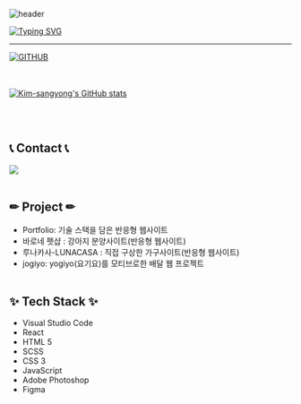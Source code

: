 ![header](https://capsule-render.vercel.app/api?type=waving&color=6994CDEE&text=&animation=twinkling&height=80) <!-- 헤더 스킨 -->

[![Typing SVG](https://readme-typing-svg.demolab.com?font=Alkatra&weight=500&size=45&duration=4000&pause=3&color=6994CDEE&center=false&vCenter=false&multiline=true&repeat=true&width=1000&height=100&lines=Welcome+to+Sang%20yong's+GitHub!👋)](https://git.io/typing-svg)
<!-- 헤더 글씨 움직임 -->
--- 
<!-- 점선 3개 이용시 선이 생김 -->

[![GITHUB](https://hits.seeyoufarm.com/api/count/incr/badge.svg?url=https%3A%2F%2Fgithub.com%2Fkim-sangyong0&count_bg=%2329ADC6&title_bg=%23111011&icon=github.svg&icon_color=%23FFFFFF&title=GITHUB&edge_flat=false)](https://github.com/kim-sangyong) 
<!-- 내 홈페이지 방문자 수 -->
<br><br>
[![Kim-sangyong's GitHub stats](https://github-readme-stats.vercel.app/api?username=kim-sangyong&theme=nord&hide_border=true&count_private=true)](https://github.com/kim-sangyong/github-readme-stats)
<!-- 깃험 스탯 표시 뱃지 -->
<br><br>
## 📞 Contact 📞

<a href="mailto:sdragon0416@gmail.com"> <!-- Gmail 아이디 -->
    <img src="https://img.shields.io/badge/Gmail-EA4335?style=for-the-badge&logo=Gmail&logoColor=white"> <!-- Gmail 뱃지 -->
</a>
<br><br>

## ✏ Project ✏
- Portfolio: 기술 스택을 담은 반응형 웹사이트
- 바로네 펫샵 : 강아지 분양사이트(반응형 웹사이트)
- 루나카사-LUNACASA : 직접 구상한 가구사이트(반응형 웹사이트)
- jogiyo: yogiyo(요기요)를 모티브로한 배달 웹 프로젝트
<br><br>  
## ✨ Tech Stack ✨

- Visual Studio Code
- React
- HTML 5
- SCSS
- CSS 3
- JavaScript
- Adobe Photoshop
- Figma


<!--
**kim-sangyong/Kim-sangyong** is a ✨ _special_ ✨ repository because its `README.md` (this file) appears on your GitHub profile.

Here are some ideas to get you started:

- 🔭 I’m currently working on ...
- 🌱 I’m currently learning ...
- 👯 I’m looking to collaborate on ...
- 🤔 I’m looking for help with ...
- 💬 Ask me about ...
- 📫 How to reach me: ...
- 😄 Pronouns: ...
- ⚡ Fun fact: ...
-->
